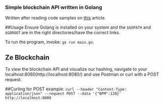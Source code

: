 ### Simple blockchain API written in Golang
Written after reading code samples on [this](https://medium.com/@mycoralhealth/part-2-networking-code-your-own-blockchain-in-less-than-200-lines-of-go-17fe1dad46e1) article. 

##Usage
Ensure Golang is installed on your system and the ```$GOPATH``` and ```$GOROOT``` are in the right directories/have the correct links. 

To run the program, invoke: ```go run main.go```.

## Ze Blockchain

To view the blockchain API and visualize our hashing, navigate to your localhost:8080(http://localhost:8080/) and use Postman or curl with a POST request.

##Curling for POST example:
``` curl --header "Content-Type: application/json" --request POST --data '{"BPM":120}' http://localhost:8080 ```
